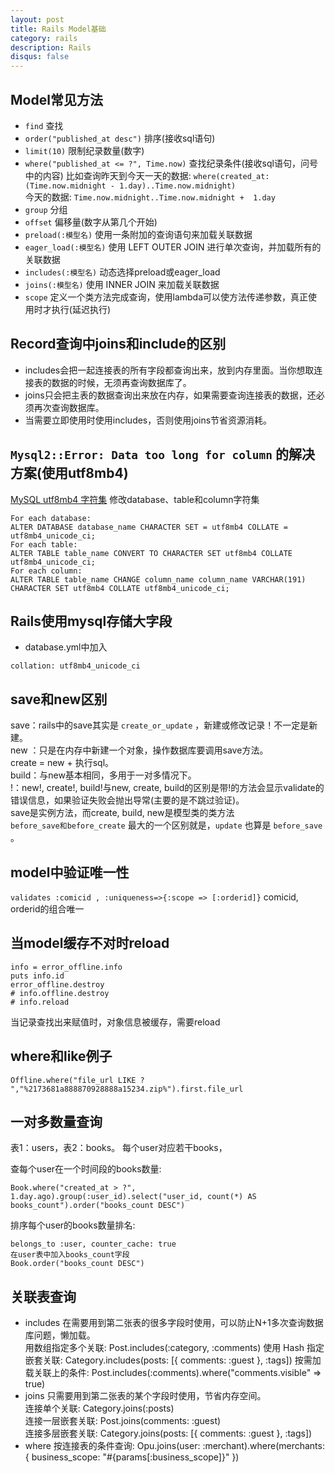 ```yaml
---
layout: post
title: Rails Model基础
category: rails
description: Rails
disqus: false
---
```


## Model常见方法
* `find` 查找
* `order("published_at desc")` 排序(接收sql语句)
* `limit(10)` 限制纪录数量(数字)
* `where("published_at <= ?", Time.now)`  查找纪录条件(接收sql语句，问号中的内容)
比如查询昨天到今天一天的数据: `where(created_at: (Time.now.midnight - 1.day)..Time.now.midnight)`   
今天的数据: `Time.now.midnight..Time.now.midnight +  1.day`
* `group` 分组
* `offset` 偏移量(数字从第几个开始)
* `preload(:模型名)` 使用一条附加的查询语句来加载关联数据             
* `eager_load(:模型名)` 使用 LEFT OUTER JOIN 进行单次查询，并加载所有的关联数据
* `includes(:模型名)` 动态选择preload或eager_load                   
* `joins(:模型名)` 使用 INNER JOIN 来加载关联数据
* `scope` 定义一个类方法完成查询，使用lambda可以使方法传递参数，真正使用时才执行(延迟执行)


## Record查询中joins和include的区别
* includes会把一起连接表的所有字段都查询出来，放到内存里面。当你想取连接表的数据的时候，无须再查询数据库了。
* joins只会把主表的数据查询出来放在内存，如果需要查询连接表的数据，还必须再次查询数据库。
* 当需要立即使用时使用includes，否则使用joins节省资源消耗。


## `Mysql2::Error: Data too long for column` 的解决方案(使用utf8mb4)
[MySQL utf8mb4 字符集](http://www.linuxidc.com/Linux/2013-05/84360.htm)
修改database、table和column字符集   

```
For each database: 
ALTER DATABASE database_name CHARACTER SET = utf8mb4 COLLATE = utf8mb4_unicode_ci;
For each table: 
ALTER TABLE table_name CONVERT TO CHARACTER SET utf8mb4 COLLATE utf8mb4_unicode_ci;
For each column: 
ALTER TABLE table_name CHANGE column_name column_name VARCHAR(191) CHARACTER SET utf8mb4 COLLATE utf8mb4_unicode_ci;
```


## Rails使用mysql存储大字段
* database.yml中加入

`collation: utf8mb4_unicode_ci`


## save和new区别      
save：rails中的save其实是 `create_or_update` ，新建或修改记录！不一定是新建。   
new ：只是在内存中新建一个对象，操作数据库要调用save方法。   
create = new + 执行sql。   
build：与new基本相同，多用于一对多情况下。   
!：new!, create!, build!与new, create,    build的区别是带!的方法会显示validate的错误信息，如果验证失败会抛出导常(主要的是不跳过验证)。    
save是实例方法，而create, build, new是模型类的类方法      
`before_save和before_create` 最大的一个区别就是，`update` 也算是 `before_save` 。 


## model中验证唯一性
`validates :comicid , :uniqueness=>{:scope => [:orderid]}`
comicid, orderid的组合唯一

## 当model缓存不对时reload

```
info = error_offline.info
puts info.id
error_offline.destroy
# info.offline.destroy
# info.reload
```
当记录查找出来赋值时，对象信息被缓存，需要reload


## where和like例子
`Offline.where("file_url LIKE ? ","%2173681a888870928888a15234.zip%").first.file_url`


## 一对多数量查询

表1：users，表2：books。
每个user对应若干books，

查每个user在一个时间段的books数量:

```
Book.where("created_at > ?", 1.day.ago).group(:user_id).select("user_id, count(*) AS books_count").order("books_count DESC")
```
排序每个user的books数量排名:

```
belongs_to :user, counter_cache: true
在user表中加入books_count字段
Book.order("books_count DESC")
```


## 关联表查询
* includes
在需要用到第二张表的很多字段时使用，可以防止N+1多次查询数据库问题，懒加载。   
用数组指定多个关联: Post.includes(:category, :comments)
使用 Hash 指定嵌套关联: Category.includes(posts: [{ comments: :guest }, :tags])
按需加载关联上的条件: Post.includes(:comments).where("comments.visible" => true)
* joins
只需要用到第二张表的某个字段时使用，节省内存空间。   
连接单个关联: Category.joins(:posts)   
连接一层嵌套关联: Post.joins(comments: :guest)   
连接多层嵌套关联: Category.joins(posts: [{ comments: :guest }, :tags])
* where
按连接表的条件查询: Opu.joins(user: :merchant).where(merchants: { business_scope: "#{params[:business_scope]}" })